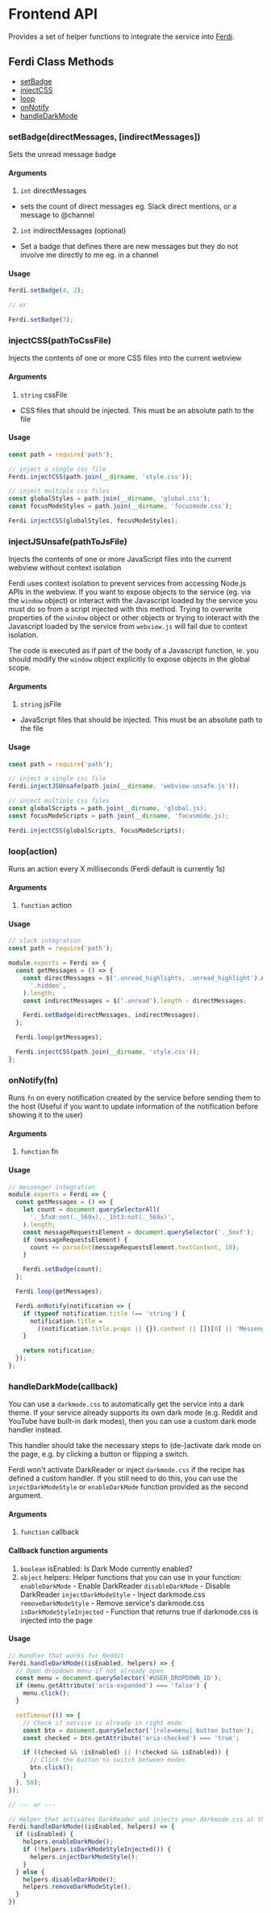# Frontend API

Provides a set of helper functions to integrate the service into [Ferdi](https://getferdi.com).

## Ferdi Class Methods

- [setBadge](#user-content-setbadge)
- [injectCSS](#user-content-injectcss)
- [loop](#user-content-loop)
- [onNotify](#user-content-onnotify)
- [handleDarkMode](#user-content-handleDarkMode)

### setBadge(directMessages, [indirectMessages])

Sets the unread message badge

#### Arguments

1. `int` directMessages

- sets the count of direct messages eg. Slack direct mentions, or a message to @channel

2. `int` indirectMessages (optional)

- Set a badge that defines there are new messages but they do not involve me directly to me eg. in a channel

#### Usage

```js
Ferdi.setBadge(4, 2);

// or

Ferdi.setBadge(3);
```

### injectCSS(pathToCssFile)

Injects the contents of one or more CSS files into the current webview

#### Arguments

1. `string` cssFile

- CSS files that should be injected. This must be an absolute path to the file

#### Usage

```js
const path = require('path');

// inject a single css file
Ferdi.injectCSS(path.join(__dirname, 'style.css'));

// inject multiple css files
const globalStyles = path.join(__dirname, 'global.css');
const focusModeStyles = path.join(__dirname, 'focusmode.css');

Ferdi.injectCSS(globalStyles, focusModeStyles);
```

### injectJSUnsafe(pathToJsFile)

Injects the contents of one or more JavaScript files into the current webview without context isolation

Ferdi uses context isolation to prevent services from accessing Node.js APIs in the webview.
If you want to expose objects to the service (eg. via the `window` object) or interact with the Javascript loaded by the service you must do so from a script injected with this method.
Trying to overwrite properties of the `window` object or other objects or trying to interact with the Javascript loaded by the service from `webview.js` will fail due to context isolation.

The code is executed as if part of the body of a Javascript function, ie. you should modify the `window` object explicitly to expose objects in the global scope.

#### Arguments

1. `string` jsFile

- JavaScript files that should be injected. This must be an absolute path to the file

#### Usage

```js
const path = require('path');

// inject a single css file
Ferdi.injectJSUnsafe(path.join(__dirname, 'webview-unsafe.js'));

// inject multiple css files
const globalScripts = path.join(__dirname, 'global.js);
const focusModeScripts = path.join(__dirname, 'focusmode.js);

Ferdi.injectCSS(globalScripts, focusModeScripts);
```

### loop(action)

Runs an action every X milliseconds (Ferdi default is currently 1s)

#### Arguments

1. `function` action

#### Usage

```js
// slack integration
const path = require('path');

module.exports = Ferdi => {
  const getMessages = () => {
    const directMessages = $('.unread_highlights, .unread_highlight').not(
      '.hidden',
    ).length;
    const indirectMessages = $('.unread').length - directMessages;

    Ferdi.setBadge(directMessages, indirectMessages);
  };

  Ferdi.loop(getMessages);

  Ferdi.injectCSS(path.join(__dirname, 'style.css'));
};
```

### onNotify(fn)

Runs `fn` on every notification created by the service before sending them to the host (Useful if you want to update information of the notification before showing it to the user)

#### Arguments

1. `function` fn

#### Usage

```js
// messenger integration
module.exports = Ferdi => {
  const getMessages = () => {
    let count = document.querySelectorAll(
      '._5fx8:not(._569x),._1ht3:not(._569x)',
    ).length;
    const messageRequestsElement = document.querySelector('._5nxf');
    if (messageRequestsElement) {
      count += parseInt(messageRequestsElement.textContent, 10);
    }

    Ferdi.setBadge(count);
  };

  Ferdi.loop(getMessages);

  Ferdi.onNotify(notification => {
    if (typeof notification.title !== 'string') {
      notification.title =
        ((notification.title.props || {}).content || [])[0] || 'Messenger';
    }

    return notification;
  });
};
```

### handleDarkMode(callback)

You can use a `darkmode.css` to automatically get the service into a dark theme. If your service already supports its own dark mode (e.g. Reddit and YouTube have built-in dark modes), then you can use a custom dark mode handler instead.

This handler should take the necessary steps to (de-)activate dark mode on the page, e.g. by clicking a button or flipping a switch.

Ferdi won't activate DarkReader or inject `darkmode.css` if the recipe has defined a custom handler. If you still need to do this, you can use the `injectDarkModeStyle` or `enableDarkMode` function provided as the second argument.

#### Arguments

1. `function` callback

#### Callback function arguments

1. `boolean` isEnabled: Is Dark Mode currently enabled?
2. `object` helpers: Helper functions that you can use in your function:
   `enableDarkMode` - Enable DarkReader
   `disableDarkMode` - Disable DarkReader
   `injectDarkModeStyle` - Inject darkmode.css
   `removeDarkModeStyle` - Remove service's darkmode.css
   `isDarkModeStyleInjected` - Function that returns true if darkmode.css is injected into the page

#### Usage

```JavaScript
// Handler that works for Reddit
Ferdi.handleDarkMode((isEnabled, helpers) => {
  // Open dropdown menu if not already open
  const menu = document.querySelector('#USER_DROPDOWN_ID');
  if (menu.getAttribute('aria-expanded') === 'false') {
    menu.click();
  }

  setTimeout(() => {
    // Check if service is already in right mode
    const btn = document.querySelector('[role=menu] button button');
    const checked = btn.getAttribute('aria-checked') === 'true';

    if ((checked && !isEnabled) || (!checked && isEnabled)) {
      // Click the button to switch between modes
      btn.click();
    }
  }, 50);
});

// --- or ---

// Helper that activates DarkReader and injects your darkmode.css at the same time
Ferdi.handleDarkMode((isEnabled, helpers) => {
  if (isEnabled) {
    helpers.enableDarkMode();
    if (!helpers.isDarkModeStyleInjected()) {
      helpers.injectDarkModeStyle();
    }
  } else {
    helpers.disableDarkMode();
    helpers.removeDarkModeStyle();
  }
})
```
